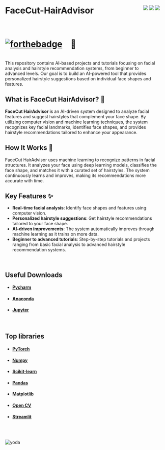 # FaceCut-HairAdvisor <img align="right" src="https://img.shields.io/github/watchers/Graphical27/FaceCut-HairAdvisor?style=flat-square"> <img align="right" src="https://img.shields.io/github/stars/Graphical27/FaceCut-HairAdvisor?style=flat-square"> <img align="right" src="https://img.shields.io/github/forks/Graphical27/FaceCut-HairAdvisor?style=flat-square">

<br>

# [![forthebadge](https://forthebadge.com/images/badges/made-with-python.svg)](https://forthebadge.com) &nbsp;&nbsp; :snake: 
<br>
This repository contains AI-based projects and tutorials focusing on facial analysis and hairstyle recommendation systems, from beginner to advanced levels. Our goal is to build an AI-powered tool that provides personalized hairstyle suggestions based on individual face shapes and features.

## What is FaceCut HairAdvisor? 📐

**FaceCut HairAdvisor** is an AI-driven system designed to analyze facial features and suggest hairstyles that complement your face shape. By utilizing computer vision and machine learning techniques, the system recognizes key facial landmarks, identifies face shapes, and provides hairstyle recommendations tailored to enhance your appearance.

## How It Works 🤖

FaceCut HairAdvisor uses machine learning to recognize patterns in facial structures. It analyzes your face using deep learning models, classifies the face shape, and matches it with a curated set of hairstyles. The system continuously learns and improves, making its recommendations more accurate with time.

## Key Features ✨
- **Real-time facial analysis**: Identify face shapes and features using computer vision.
- **Personalized hairstyle suggestions**: Get hairstyle recommendations tailored to your face shape.
- **AI-driven improvements**: The system automatically improves through machine learning as it trains on more data.
- **Beginner to advanced tutorials**: Step-by-step tutorials and projects ranging from basic facial analysis to advanced hairstyle recommendation systems.

<br>

## Useful Downloads 
* #### [Pycharm](https://www.jetbrains.com/pycharm/download/#section=windows)
* #### [Anaconda](https://www.anaconda.com/)
* #### [Jupyter](https://jupyter.org/)

<br>

## Top libraries
* #### [PyTorch](https://pytorch.org/)
* #### [Numpy](https://numpy.org/)
* #### [Scikit-learn](https://scikit-learn.org/stable/index.html)
* #### [Pandas](https://pandas.pydata.org/)
* #### [Matplotlib](https://pytorch.org/)
* #### [Open CV](https://opencv.org/)
* #### [Streamlit](https://streamlit.io/)

<br><br>

![yoda](https://github.com/MITDeepLearning/introtodeeplearning/raw/2025/lab3/img/yoda_wallpaper.jpg)
